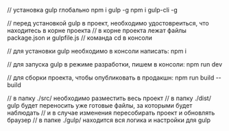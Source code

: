 // установка gulp глобально
npm i gulp -g
npm i gulp-cli -g

// перед установкой gulp в проект, необходимо удостовреиться, что находитесь в корне проекта
// в корне проекта лежат файлы package.json и gulpfile.js
// команда cd в консоли

// для установки gulp необходимо в консоли написать:
npm i

// для запуска gulp в режиме разработки, пишем в консоли:
npm run dev

// для сборки проекта, чтобы опубликовать в продакшн:
npm run build --build

// в папку ./src/ необходимо разместить весь проект
// в папку ./dist/ gulp будет переносить уже готовые файлы, за которыми будет наблюдать
// и в случае изменения пересобирать проект и обновлять браузер
// в папке ./gulp/ находится вся логика и настройки для gulp